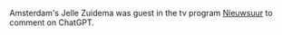 
Amsterdam's Jelle Zuidema was guest in the tv program [Nieuwsuur](https://nos.nl/nieuwsuur/video/2456689-chatgpt-is-een-rage-hoe-werkt-het-en-wat-is-de-toekomst-ervan)
to comment on ChatGPT.
